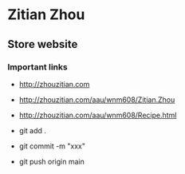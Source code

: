 # Zitian Zhou

## Store website

### Important links

- http://zhouzitian.com
- http://zhouzitian.com/aau/wnm608/Zitian.Zhou
- http://zhouzitian.com/aau/wnm608/Recipe.html

- git add .
- git commit -m "xxx"
- git push origin main